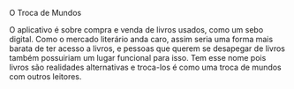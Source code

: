 O Troca de Mundos

O aplicativo é sobre compra e venda de livros usados, como um sebo digital. 
Como o mercado literário anda caro, 
assim seria uma forma mais barata de ter acesso a livros, e pessoas que querem se desapegar de livros também possuiriam um lugar funcional para isso. 
Tem esse nome pois livros são realidades alternativas e troca-los é como uma troca de mundos com outros leitores.

